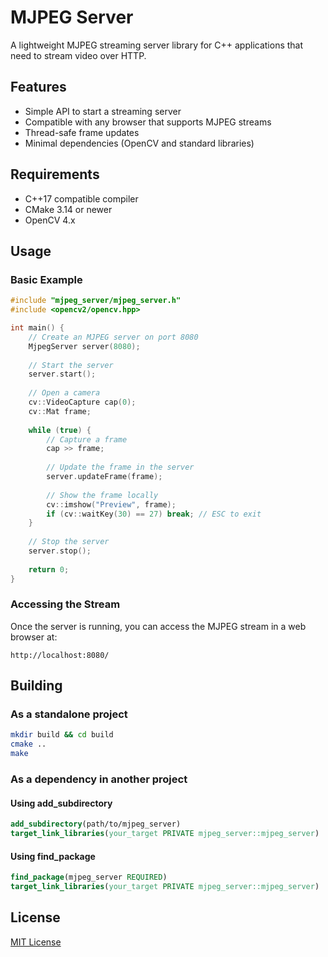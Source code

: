 # MJPEG Server

A lightweight MJPEG streaming server library for C++ applications that need to stream video over HTTP.

## Features

- Simple API to start a streaming server
- Compatible with any browser that supports MJPEG streams
- Thread-safe frame updates
- Minimal dependencies (OpenCV and standard libraries)

## Requirements

- C++17 compatible compiler
- CMake 3.14 or newer
- OpenCV 4.x

## Usage

### Basic Example

```cpp
#include "mjpeg_server/mjpeg_server.h"
#include <opencv2/opencv.hpp>

int main() {
    // Create an MJPEG server on port 8080
    MjpegServer server(8080);
    
    // Start the server
    server.start();
    
    // Open a camera
    cv::VideoCapture cap(0);
    cv::Mat frame;
    
    while (true) {
        // Capture a frame
        cap >> frame;
        
        // Update the frame in the server
        server.updateFrame(frame);
        
        // Show the frame locally
        cv::imshow("Preview", frame);
        if (cv::waitKey(30) == 27) break; // ESC to exit
    }
    
    // Stop the server
    server.stop();
    
    return 0;
}
```

### Accessing the Stream

Once the server is running, you can access the MJPEG stream in a web browser at:
```
http://localhost:8080/
```

## Building

### As a standalone project

```bash
mkdir build && cd build
cmake ..
make
```

### As a dependency in another project

#### Using add_subdirectory

```cmake
add_subdirectory(path/to/mjpeg_server)
target_link_libraries(your_target PRIVATE mjpeg_server::mjpeg_server)
```

#### Using find_package

```cmake
find_package(mjpeg_server REQUIRED)
target_link_libraries(your_target PRIVATE mjpeg_server::mjpeg_server)
```

## License

[MIT License](LICENSE)
